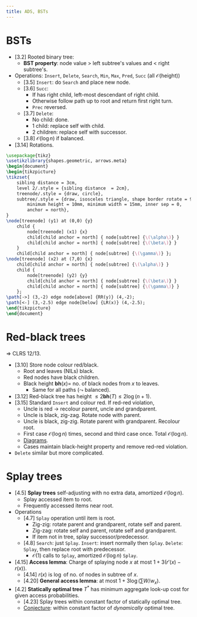 ```yaml
---
title: ADS, BSTs
---
```


# BSTs

* [3.2] Rooted binary tree:
	* **BST property**: node value $>$ left subtree's values and $<$ right
	  subtree's.
* Operations: `Insert`, `Delete`, `Search`, `Min`, `Max`, `Pred`, `Succ`
  (all $\mathcal O(\text{height})$)
	* [3.5] `Insert`: do `Search` and place new node.
	* [3.6] `Succ`:
		* If has right child, left-most descendant of right child.
		* Otherwise follow path up to root and return first right turn.
		* `Prec` reversed.
	* [3.7] `Delete`:
		* No child: done.
		* 1 child: replace self with child.
		* 2 children: replace self with successor.
	* [3.8] $\mathcal O(\log n)$ if balanced.
* [3.14] Rotations.
```{.tex style="width:90%;margin-left:auto;margin-right:auto;"}
\usepackage{tikz}
\usetikzlibrary{shapes.geometric, arrows.meta}
\begin{document}
\begin{tikzpicture}
\tikzset{
	sibling distance = 3cm,
	level 2/.style = {sibling distance  = 2cm},
	treenode/.style = {draw, circle},
	subtree/.style = {draw, isosceles triangle, shape border rotate = 90,
		minimum height = 10mm, minimum width = 15mm, inner sep = 0,
		anchor = north},
}
\node[treenode] (y1) at (0,0) {y}
	child {
		node[treenode] (x1) {x}
		child[child anchor = north] { node[subtree] {\(\alpha\)} }
		child[child anchor = north] { node[subtree] {\(\beta\)} }
	}
	child[child anchor = north] { node[subtree] {\(\gamma\)} };
\node[treenode] (x2) at (7,0) {x}
	child[child anchor = north] { node[subtree] {\(\alpha\)} }
	child {
		node[treenode] (y2) {y}
		child[child anchor = north] { node[subtree] {\(\beta\)} }
		child[child anchor = north] { node[subtree] {\(\gamma\)} }
	};
\path[->] (3,-2) edge node[above] {RR(y)} (4,-2);
\path[<-] (3,-2.5) edge node[below] {LR(x)} (4,-2.5);
\end{tikzpicture}
\end{document}
```

# Red-black trees

$\Rightarrow$ CLRS 12/13.

* [3.10] Store node colour red/black.
	* Root and leaves (NILs) black.
	* Red nodes have black children.
	* Black height $\mathbf{bh}(x) =$ no. of black nodes from $x$ to leaves.
		* Same for all paths ($\leadsto$ balanced).
* [3.12] Red-black tree has height $\leq 2\mathbf{bh}(T) \leq 2\log(n+1)$.
* [3.15] Standard `Insert` and colour red. If red-red violation,
	* Uncle is red $\to$ recolour parent, uncle and grandparent.
	* Uncle is black, zig-zag. Rotate node with parent.
	* Uncle is black, zig-zig. Rotate parent with grandparent. Recolour root.
	* First case $\mathcal O(\log n)$ times, second and third case once. Total
	  $\mathcal O(\log n)$.
	* [Diagrams](bst-rb-diag.md).
	* Cases maintain black-height property and remove red-red violation.
* `Delete` similar but more complicated.

# Splay trees

* [4.5] **Splay trees** self-adjusting with no extra data, amortized $\mathcal
  O(\log n)$.
	* Splay accessed item to root.
	* Frequently accessed items near root.
* Operations
	* [4.7] `Splay` operation until item is root.
		* Zig-zig: rotate parent and grandparent, rotate self and parent.
		* Zig-zag: rotate self and parent, rotate self and grandparent.
		* If item not in tree, splay successor/predecessor.
	* [4.8] `Search`: just `Splay`. `Insert`: insert normally then `Splay`.
	  `Delete`: `Splay`, then replace root with predecessor.
		* $\mathcal O(1)$ calls to `Splay`, amortized $\mathcal O(\log n)$
		  `Splay`.
* [4.15] **Access lemma**: Charge of splaying node $x$ at most
  $1 + 3(r'(x) - r(x))$.
	* [4.14] $r(x)$ is $\log$ of no. of nodes in subtree of $x$.
	* [4.20] **General access lemma**: at most $1 + 3 \log (\sum W / w_x)$.
* [4.2] **Statically optimal tree** $T^*$ has minimum aggregate look-up cost for
  given access probabilities.
	* [4.23] Splay trees within constant factor of statically optimal tree.
	* [Conjecture](https://en.wikipedia.org/wiki/Splay_tree#Dynamic_optimality_conjecture):
	  within constant factor of *dynamically* optimal tree.
